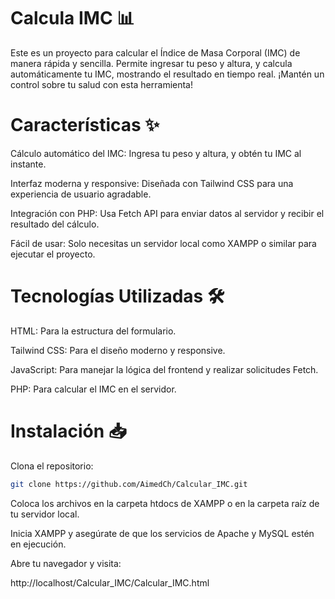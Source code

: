 # Calcula IMC 📊
Este es un proyecto para calcular el Índice de Masa Corporal (IMC) de manera rápida y sencilla. Permite ingresar tu peso y altura, y calcula automáticamente tu IMC, mostrando el resultado en tiempo real. ¡Mantén un control sobre tu salud con esta herramienta!

# Características ✨
Cálculo automático del IMC: Ingresa tu peso y altura, y obtén tu IMC al instante.

Interfaz moderna y responsive: Diseñada con Tailwind CSS para una experiencia de usuario agradable.

Integración con PHP: Usa Fetch API para enviar datos al servidor y recibir el resultado del cálculo.

Fácil de usar: Solo necesitas un servidor local como XAMPP o similar para ejecutar el proyecto.

# Tecnologías Utilizadas 🛠️
HTML: Para la estructura del formulario.

Tailwind CSS: Para el diseño moderno y responsive.

JavaScript: Para manejar la lógica del frontend y realizar solicitudes Fetch.

PHP: Para calcular el IMC en el servidor.


# Instalación 📥
Clona el repositorio:
   ```bash
   git clone https://github.com/AimedCh/Calcular_IMC.git
```
Coloca los archivos en la carpeta htdocs de XAMPP o en la carpeta raíz de tu servidor local.

Inicia XAMPP y asegúrate de que los servicios de Apache y MySQL estén en ejecución.

Abre tu navegador y visita:

http://localhost/Calcular_IMC/Calcular_IMC.html

